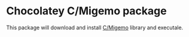 ﻿# Chocolatey C/Migemo package

This package will download and install [C/Migemo](https://www.kaoriya.net/software/cmigemo/) library and executale.
